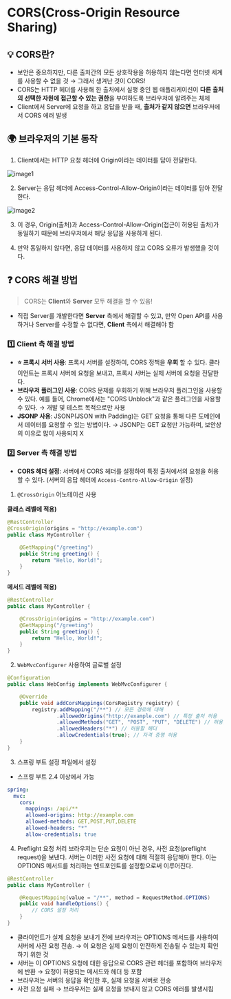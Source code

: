 # CORS(Cross-Origin Resource Sharing)

## 💡 CORS란?
- 보안은 중요하지만, 다른 출처간의 모든 상호작용을 허용하지 않는다면 인터넷 세계를 사용할 수 없을 것 → 그래서 생겨난 것이 CORS!
- CORS는 HTTP 헤더를 사용해 한 출처에서 실행 중인 웹 애플리케이션이 **다른 출처의 선택한 자원에 접근할 수 있는 권한**을 부여하도록 브라우저에 알려주는 체제
- Client에서 Server에 요청을 하고 응답을 받을 때, **출처가 같지 않으면** 브라우저에서 CORS 에러 발생

## 🌍 브라우저의 기본 동작

1. Client에서는 HTTP 요청 헤더에 Origin이라는 데이터를 담아 전달한다.

![image1](https://github.com/Cwonseo/tech-interview/assets/88311377/26186274-bc55-4142-b2a7-9a76392a636f)

2. Server는 응답 헤더에 Access-Control-Allow-Origin이라는 데이터를 담아 전달한다.

![image2](https://github.com/Cwonseo/tech-interview/assets/88311377/d5065cc9-d77a-4503-ab34-740309c869d1)

3. 이 경우, Origin(출처)과 Access-Control-Allow-Origin(접근이 허용된 출처)가 동일하기 때문에 브라우저에서 해당 응답을 사용하게 된다.
   
4. 만약 동일하지 않다면, 응답 데이터를 사용하지 않고 CORS 오류가 발생했을 것이다.


## ❓ CORS 해결 방법
> CORS는 **Client**와 **Server** 모두 해결을 할 수 있음!
- 직접 Server를 개발한다면 **Server** 측에서 해결할 수 있고, 만약 Open API를 사용하거나 Server를 수정할 수 없다면, **Client** 측에서 해결해야 함

### 1️⃣ Client 측 해결 방법
- **⭐️ 프록시 서버 사용**: 프록시 서버를 설정하여, CORS 정책을 **우회** 할 수 있다. 클라이언트는 프록시 서버에 요청을 보내고, 프록시 서버는 실제 서버에 요청을 전달한다.
- **브라우저 플러그인 사용**: CORS 문제를 우회하기 위해 브라우저 플러그인을 사용할 수 있다. 예를 들어, Chrome에서는 "CORS Unblock"과 같은 플러그인을 사용할 수 있다. → 개발 및 테스트 목적으로만 사용
- **JSONP 사용**: JSONP(JSON with Padding)는 GET 요청을 통해 다른 도메인에서 데이터를 요청할 수 있는 방법이다. → JSONP는 GET 요청만 가능하며, 보안상의 이유로 많이 사용되지 X

### 2️⃣ Server 측 해결 방법
- **CORS 헤더 설정**: 서버에서 CORS 헤더를 설정하여 특정 출처에서의 요청을 허용할 수 있다. (서버의 응답 헤더에 `Access-Contro-Allow-Origin` 설정)

1. `@CrossOrigin` 어노테이션 사용

**클래스 레벨에 적용)**
```java
@RestController
@CrossOrigin(origins = "http://example.com")
public class MyController {

    @GetMapping("/greeting")
    public String greeting() {
        return "Hello, World!";
    }
}
```


**메서드 레벨에 적용)**
```java
@RestController
public class MyController {

    @CrossOrigin(origins = "http://example.com")
    @GetMapping("/greeting")
    public String greeting() {
        return "Hello, World!";
    }
}
```


2. `WebMvcConfigurer` 사용하여 글로벌 설정
```java
@Configuration
public class WebConfig implements WebMvcConfigurer {

    @Override
    public void addCorsMappings(CorsRegistry registry) {
        registry.addMapping("/**") // 모든 경로에 대해
                .allowedOrigins("http://example.com") // 특정 출처 허용
                .allowedMethods("GET", "POST", "PUT", "DELETE") // 허용할 HTTP 메서드
                .allowedHeaders("*") // 허용할 헤더
                .allowCredentials(true); // 자격 증명 허용
    }
}
```

3. 스프링 부트 설정 파일에서 설정
- 스프링 부트 2.4 이상에서 가능
```yml
spring:
  mvc:
    cors:
      mappings: /api/**
      allowed-origins: http://example.com
      allowed-methods: GET,POST,PUT,DELETE
      allowed-headers: "*"
      allow-credentials: true
```

4. Preflight 요청 처리
브라우저는 단순 요청이 아닌 경우, 사전 요청(preflight request)을 보낸다. 서버는 이러한 사전 요청에 대해 적절히 응답해야 한다. 이는 OPTIONS 메서드를 처리하는 엔드포인트를 설정함으로써 이루어진다.

```java
@RestController
public class MyController {

    @RequestMapping(value = "/**", method = RequestMethod.OPTIONS)
    public void handleOptions() {
        // CORS 설정 처리
    }
}
```

- 클라이언트가 실제 요청을 보내기 전에 브라우저는 OPTIONS 메서드를 사용하여 서버에 사전 요청 전송. → 이 요청은 실제 요청이 안전하게 전송될 수 있는지 확인하기 위한 것
- 서버는 이 OPTIONS 요청에 대한 응답으로 CORS 관련 헤더를 포함하여 브라우저에 반환 → 요청이 허용되는 메서드와 헤더 등 포함
- 브라우저는 서버의 응답을 확인한 후, 실제 요청을 서버로 전송
- 사전 요청 실패 → 브라우저는 실제 요청을 보내지 않고 CORS 에러를 발생시킴